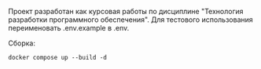 Проект разработан как курсовая работы по дисциплине "Технология разработки программного обеспечения".
Для тестового использования переименовать .env.example в .env.

Сборка:
```shell
docker compose up --build -d
```